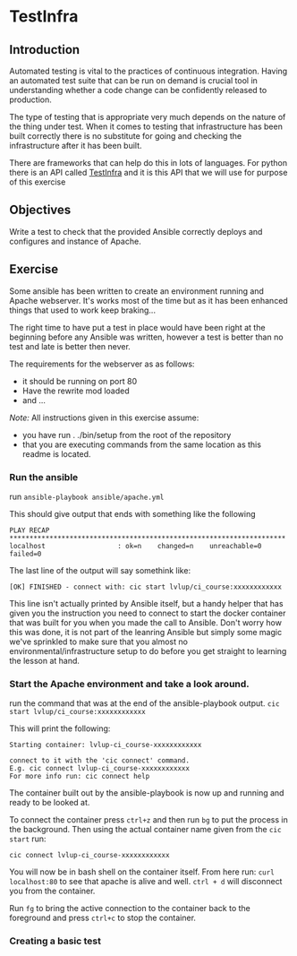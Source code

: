 # TestInfra
## Introduction
Automated testing is vital to the practices of continuous integration. Having an automated test suite that can be run on demand is crucial tool in understanding whether a code change can be confidently released to production.

The type of testing that is appropriate very much depends on the nature of the thing under test. When it comes to testing that infrastructure has been built correctly there is no substitute for going and checking the infrastructure after it has been built.

There are frameworks that can help do this in lots of languages. For python there is an API called [TestInfra](https://github.com/philpep/testinfra) and it is this API that we will use for purpose of this exercise

## Objectives
Write a test to check that the provided Ansible correctly deploys and configures and instance of Apache.

## Exercise
Some ansible has been written to create an environment running and Apache webserver. It's works most of the time but as it has been enhanced things that used to work keep braking... 

The right time to have put a test in place would have been right at the beginning before any Ansible was written, however a test is better than no test and late is better then never.

The requirements for the webserver as as follows:
* it should be running on port 80
* Have the rewrite mod loaded 
* and ... 

*Note:* All instructions given in this exercise assume:
* you have run . ./bin/setup from the root of the repository
* that you are executing commands from the same location as this readme is located.

### Run the ansible
run `ansible-playbook ansible/apache.yml`

This should give output that ends with something like the following
```
PLAY RECAP *********************************************************************
localhost                  : ok=n    changed=n    unreachable=0    failed=0   
```

The last line of the output will say somethink like:
```
[OK] FINISHED - connect with: cic start lvlup/ci_course:xxxxxxxxxxxx
```
This line isn't actually printed by Ansible itself, but a handy helper that has given you the instruction you need to connect to start the docker container that was built for you when you made the call to Ansible. Don't worry how this was done, it is not part of the leanring Ansible but simply some magic we've sprinkled to make sure that you almost no environmental/infrastructure setup to do before you get straight to learning the lesson at hand.

### Start the Apache environment and take a look around.
run the command that was at the end of the ansible-playbook output.
`cic start lvlup/ci_course:xxxxxxxxxxxx`

This will print the following:
```
Starting container: lvlup-ci_course-xxxxxxxxxxxx
     
connect to it with the 'cic connect' command.
E.g. cic connect lvlup-ci_course-xxxxxxxxxxxx
For more info run: cic connect help
```

The container built out by the ansible-playbook is now up and running and ready to be looked at. 

To connect the container press `ctrl+z` and then run `bg` to put the process in the background. Then using the actual container name given from the `cic start` run:
```
cic connect lvlup-ci_course-xxxxxxxxxxxx 
```

You will now be in bash shell on the container itself. From here run: `curl localhost:80` to see that apache is alive and well. `ctrl + d` will disconnect you from the container. 

Run `fg` to bring the active connection to the container back to the foreground and press `ctrl+c` to stop the container.

### Creating a basic test
